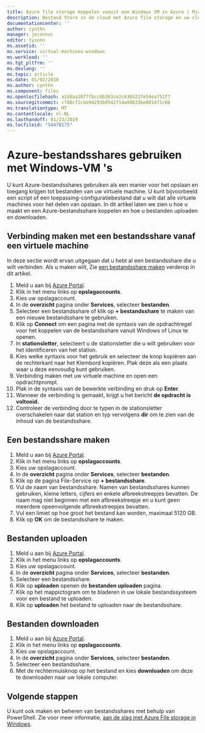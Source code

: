```yaml
---
title: Azure file storage koppelen vanuit een Windows VM in Azure | Microsoft Docs
description: Bestand Store in de cloud met Azure file storage en uw cloud-bestandsshare koppelen vanuit een Azure virtuele machine (VM).
documentationcenter: ''
author: cynthn
manager: jeconnoc
editor: tysonn
ms.assetid: ''
ms.service: virtual-machines-windows
ms.workload: ''
ms.tgt_pltfrm: ''
ms.devlang: ''
ms.topic: article
ms.date: 01/02/2018
ms.author: cynthn
ms.component: files
ms.openlocfilehash: a2ddaa28f7fbcc6b363ce2c636521fe54ea752f7
ms.sourcegitcommit: cf88cf2cbe94293b0542714a98833be001471c08
ms.translationtype: MT
ms.contentlocale: nl-NL
ms.lasthandoff: 01/23/2019
ms.locfileid: "54478175"
---
```

# <a name="use-azure-file-shares-with-windows-vms"></a>Azure-bestandsshares gebruiken met Windows-VM 's 

U kunt Azure-bestandsshares gebruiken als een manier voor het opslaan en toegang krijgen tot bestanden van uw virtuele machine. U kunt bijvoorbeeld een script of een toepassing-configuratiebestand dat u wilt dat alle virtuele machines voor het delen van opslaan. In dit artikel laten we zien u hoe u maakt en een Azure-bestandsshare koppelen en hoe u bestanden uploaden en downloaden.

## <a name="connect-to-a-file-share-from-a-vm"></a>Verbinding maken met een bestandsshare vanaf een virtuele machine

In deze sectie wordt ervan uitgegaan dat u hebt al een bestandsshare die u wilt verbinden. Als u maken wilt, Zie [een bestandsshare maken](#create-a-file-share) verderop in dit artikel.

1. Meld u aan bij [Azure Portal](https://portal.azure.com).
2. Klik in het menu links op **opslagaccounts**.
3. Kies uw opslagaccount.
4. In de **overzicht** pagina onder **Services**, selecteer **bestanden**.
5. Selecteer een bestandsshare of klik op **+ bestandsshare** te maken van een nieuwe bestandsshare te gebruiken.
6. Klik op **Connect** om een pagina met de syntaxis van de opdrachtregel voor het koppelen van de bestandsshare vanuit Windows of Linux te openen.
7. In **stationsletter**, selecteert u de stationsletter die u wilt gebruiken voor het identificeren van het station.
8. Kies welke syntaxis voor het gebruik en selecteer de knop kopiëren aan de rechterkant naar het Klembord kopiëren. Plak deze als een plaats waar u deze eenvoudig kunt gebruiken. 
8. Verbinding maken met uw virtuele machine en open een opdrachtprompt.
9. Plak in de syntaxis van de bewerkte verbinding en druk op **Enter**.
10. Wanneer de verbinding is gemaakt, krijgt u het bericht **de opdracht is voltooid.**
11. Controleer de verbinding door te typen in de stationsletter overschakelen naar dat station en typ vervolgens **dir** om te zien van de inhoud van de bestandsshare.



## <a name="create-a-file-share"></a>Een bestandsshare maken 
1. Meld u aan bij [Azure Portal](https://portal.azure.com).
2. Klik in het menu links op **opslagaccounts**.
3. Kies uw opslagaccount.
4. In de **overzicht** pagina onder **Services**, selecteer **bestanden**.
5. Klik op de pagina File-Service op **+ bestandsshare**.
6. Vul de naam van bestandsshare. Namen van bestandsshares kunnen gebruiken, kleine letters, cijfers en enkele afbreekstreepjes bevatten. De naam mag niet beginnen met een afbreekstreepje en u kunt geen meerdere opeenvolgende afbreekstreepjes bevatten. 
7. Vul een limiet op hoe groot het bestand kan worden, maximaal 5120 GB.
8. Klik op **OK** om de bestandsshare te maken.
   
## <a name="upload-files"></a>Bestanden uploaden
1. Meld u aan bij [Azure Portal](https://portal.azure.com).
2. Klik in het menu links op **opslagaccounts**.
3. Kies uw opslagaccount.
4. In de **overzicht** pagina onder **Services**, selecteer **bestanden**.
5. Selecteer een bestandsshare.
6. Klik op **uploaden** openen de **bestanden uploaden** pagina.
7. Klik op het mappictogram om te bladeren in uw lokale bestandssysteem voor een bestand te uploaden.   
8. Klik op **uploaden** het bestand te uploaden naar de bestandsshare.

## <a name="download-files"></a>Bestanden downloaden
1. Meld u aan bij [Azure Portal](https://portal.azure.com).
2. Klik in het menu links op **opslagaccounts**.
3. Kies uw opslagaccount.
4. In de **overzicht** pagina onder **Services**, selecteer **bestanden**.
5. Selecteer een bestandsshare.
6. Met de rechtermuisknop op het bestand en kies **downloaden** om deze te downloaden naar uw lokale computer.
   

## <a name="next-steps"></a>Volgende stappen

U kunt ook maken en beheren van bestandsshares met behulp van PowerShell. Zie voor meer informatie, [aan de slag met Azure File storage in Windows](../../storage/files/storage-dotnet-how-to-use-files.md).

